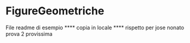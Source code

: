 # FigureGeometriche

File readme di esempio
**** copia in locale
**** rispetto per jose nonato
prova 2
provissima
